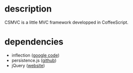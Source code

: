 # description #

CSMVC is a little MVC framework developped in CoffeeScript.

# dependencies #

* inflection ([google code](http://code.google.com/p/inflection-js/]))
* persistence.js ([github](https://github.com/zefhemel/persistencejs]))
* jQuery ([website](http://jquery.com/]))